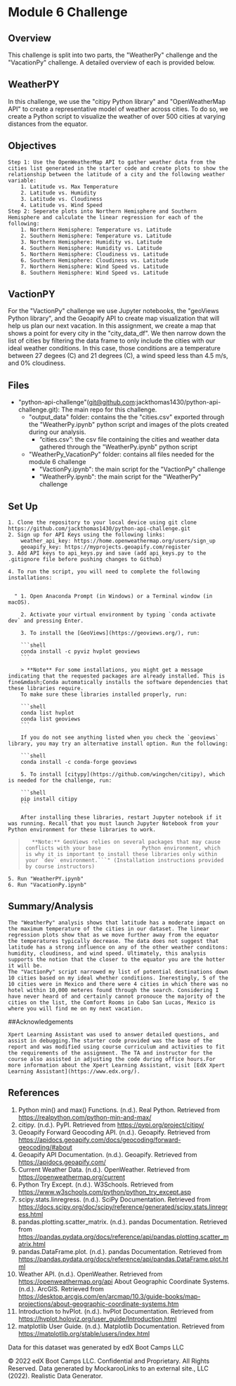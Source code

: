 # Module 6 Challenge

## Overview 
This challenge is split into two parts, the "WeatherPy" challenge and the "VacationPy" challenge. A detailed overview of each is provided below. 

## WeatherPY

In this challenge, we use the "citipy Python library" and "OpenWeatherMap API" to create a representative model of weather across cities. To do so, we create a Python script to visualize the weather of over 500 cities at varying distances from the equator.
    
## Objectives
    
    Step 1: Use the OpenWeatherMap API to gather weather data from the cities list generated in the starter code and create plots to show the relationship between the latitude of a city and the following weather variable: 
        1. Latitude vs. Max Temperature 
        2. Latitude vs. Humidity 
        3. Latitude vs. Cloudiness 
        4. Latitude vs. Wind Speed 
    Step 2: Seperate plots into Northern Hemisphere and Southern Hemisphere and calculate the linear regression for each of the following: 
        1. Northern Hemisphere: Temperature vs. Latitude
        2. Southern Hemisphere: Temperature vs. Latitude
        3. Northern Hemisphere: Humidity vs. Latitude
        4. Southern Hemisphere: Humidity vs. Latitude
        5. Northern Hemisphere: Cloudiness vs. Latitude
        6. Southern Hemisphere: Cloudiness vs. Latitude
        7. Northern Hemisphere: Wind Speed vs. Latitude
        8. Southern Hemisphere: Wind Speed vs. Latitude

## VactionPY

For the "VactionPy" challenge we use Jupyter notebooks, the "geoViews Python library", and the Geoapify API to create map visualization that will help us plan our next vacation. In this assignment, we create a map that shows a point for every city in the "city_data_df". We then narrow down the list of cities by filtering the data frame to only include the cities with our ideal weather conditions. In this case, those conditions are a temperature between 27 degees (C) and 21 degrees (C), a wind speed less than 4.5 m/s, and 0% cloudiness. 

## Files
 - "python-api-challenge"(git@github.com:jackthomas1430/python-api-challenge.git): The main repo for this challenge. 
    - "output_data" folder: contains the the "cities.csv" exported through the "WeatherPy.ipynb" python script and images of the plots created during our analysis.  
        - “cities.csv”: the csv file containing the cities and weather data gathered through the "WeatherPy.ipynb" python script
    - "WeatherPy_VacationPy" folder: contains all files needed for the module 6 challenge 
        - "VactionPy.ipynb": the main script for the "VactionPy" challenge
        - "WeatherPy.ipynb": the main script for the "WeatherPy" challenge 
    
## Set Up
    
    1. Clone the repository to your local device using git clone https://github.com/jackthomas1430/python-api-challenge.git
    2. Sign up for API Keys using the following links: 
        weather_api_key: https://home.openweathermap.org/users/sign_up
        geoapify_key: https://myprojects.geoapify.com/register
    3. Add API keys to api_keys.py and save (add api_keys.py to the .gitignore file before pushing changes to Github)
    
    4. To run the script, you will need to complete the following installations: 
    

      " 1. Open Anaconda Prompt (in Windows) or a Terminal window (in macOS).

        2. Activate your virtual environment by typing `conda activate dev` and pressing Enter.

        3. To install the [GeoViews](https://geoviews.org/), run:

        ```shell
        conda install -c pyviz hvplot geoviews
        ```

        > **Note** For some installations, you might get a message indicating that the requested packages are already installed. This is fine&mdash;Conda automatically installs the software dependencies that these libraries require.
        To make sure these libraries installed properly, run:

        ```shell
        conda list hvplot
        conda list geoviews
        ```

        If you do not see anything listed when you check the `geoviews` library, you may try an alternative install option. Run the following:

        ```shell
        conda install -c conda-forge geoviews
        
        5. To install [citypy](https://github.com/wingchen/citipy), which is needed for the challenge, run:

        ```shell
        pip install citipy
        ```

        After installing these libraries, restart Jupyter notebook if it was running. Recall that you must launch Jupyter Notebook from your Python environment for these libraries to work.

>       **Note:** GeoViews relies on several packages that may cause conflicts with your base             Python environment, which is why it is important to install these libraries only within         your `dev` environment.```" (Installation instructions provided by course instructors)
    5. Run "WeatherPY.ipynb"
    6. Run "VacationPy.ipynb"
    
## Summary/Analysis 
    The "WeatherPy" analysis shows that latitude has a moderate impact on the maximum temperature of the cities in our dataset. The linear regression plots show that as we move further away from the equator the temperatures typically decrease. The data does not suggest that latitude has a strong influence on any of the other weather conditons: humidity, cloudiness, and wind speed. Ultimately, this analysis supports the notion that the closer to the equator you are the hotter it will be.  
    The "VactionPy" script narrowed my list of potential destinations down 10 cities based on my ideal whether conditions. Inerestingly, 5 of the 10 cities were in Mexico and there were 4 cities in which there was no hotel within 10,000 meteres found through the search. Considering I have never heard of and certainly cannot pronouce the majority of the cities on the list, the Comfort Rooms in Cabo San Lucas, Mexico is where you will find me on my next vacation. 
##Acknowledgements
    
    Xpert Learning Assistant was used to answer detailed questions, and assist in debugging.The starter code provided was the base of the report and was modified using course curriculum and activities to fit the requirements of the assignment. The TA and instructor for the course also assisted in adjusting the code during office hours.For more information about the Xpert Learning Assistant, visit [EdX Xpert Learning Assistant](https://www.edx.org/). 

## References

1. Python min() and max() Functions. (n.d.). Real Python. Retrieved from https://realpython.com/python-min-and-max/
2. citipy. (n.d.). PyPI. Retrieved from https://pypi.org/project/citipy/
3. Geoapify Forward Geocoding API. (n.d.). Geoapify. Retrieved from https://apidocs.geoapify.com/docs/geocoding/forward-geocoding/#about
4. Geoapify API Documentation. (n.d.). Geoapify. Retrieved from https://apidocs.geoapify.com/
5. Current Weather Data. (n.d.). OpenWeather. Retrieved from https://openweathermap.org/current
6. Python Try Except. (n.d.). W3Schools. Retrieved from https://www.w3schools.com/python/python_try_except.asp
7. scipy.stats.linregress. (n.d.). SciPy Documentation. Retrieved from https://docs.scipy.org/doc/scipy/reference/generated/scipy.stats.linregress.html
8. pandas.plotting.scatter_matrix. (n.d.). pandas Documentation. Retrieved from https://pandas.pydata.org/docs/reference/api/pandas.plotting.scatter_matrix.html
9. pandas.DataFrame.plot. (n.d.). pandas Documentation. Retrieved from https://pandas.pydata.org/docs/reference/api/pandas.DataFrame.plot.html
10. Weather API. (n.d.). OpenWeather. Retrieved from https://openweathermap.org/api
    About Geographic Coordinate Systems. (n.d.). ArcGIS. Retrieved from https://desktop.arcgis.com/en/arcmap/10.3/guide-books/map-projections/about-geographic-coordinate-systems.htm
11. Introduction to hvPlot. (n.d.). hvPlot Documentation. Retrieved from https://hvplot.holoviz.org/user_guide/Introduction.html
12. matplotlib User Guide. (n.d.). Matplotlib Documentation. Retrieved from https://matplotlib.org/stable/users/index.html


Data for this dataset was generated by edX Boot Camps LLC

© 2022 edX Boot Camps LLC. Confidential and Proprietary. All Rights Reserved.
Data generated by MockarooLinks to an external site., LLC (2022). Realistic Data Generator.
